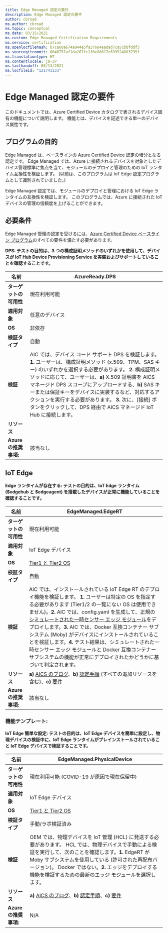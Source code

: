 ```yaml
---
title: Edge Managed 認定の要件
description: Edge Managed 認定の要件
author: cbroad
ms.author: cbroad
ms.topic: conceptual
ms.date: 03/15/2021
ms.custom: Edge Managed Certification Requirements
ms.service: certification
ms.openlocfilehash: b7ca60a674a044e5fa37604eadad7ca5cbbfddf3
ms.sourcegitcommit: 0046757af1da267fc2f0e88617c633524883795f
ms.translationtype: HT
ms.contentlocale: ja-JP
ms.lasthandoff: 08/13/2021
ms.locfileid: "121741133"
---
```

# <a name="edge-managed-certification-requirements"></a>Edge Managed 認定の要件

このドキュメントでは、Azure Certified Device カタログで表されるデバイス固有の機能について説明します。 機能とは、デバイスを記述できる単一のデバイス属性です。 

## <a name="program-purpose"></a>プログラムの目的

Edge Managed は、ベースラインの Azure Certified Device 認定の増分となる認定です。 Edge Managed では、Azure に接続されるデバイスを対象としたデバイス管理標準に焦点を当て、モジュールのデプロイと管理のための IoT ランタイム互換性を検証します。 (以前は、このプログラムは IoT Edge 認定プログラムとして識別されていました。) 

Edge Managed 認定では、モジュールのデプロイと管理における IoT Edge ランタイムの互換性を検証します。 このプログラムでは、Azure に接続された IoT デバイスの管理の信頼度を上げることができます。

## <a name="requirements"></a>必要条件

Edge Managed 管理の認定を受けるには、[Azure Certified Device ベースライン プログラム](.\program-requirements-azure-certified-device.md)のすべての要件を満たす必要があります。

**DPS: テストの目的は、3 つの構成証明メソッドのいずれかを使用して、デバイスが IoT Hub Device Provisioning Service を実装およびサポートしていることを確認することです。**

| **名前**                | AzureReady.DPS                                               |
| ----------------------- | ------------------------------------------------------------ |
| **ターゲットの可用性** | 現在利用可能                                                |
| **適用対象**          | 任意のデバイス                                                   |
| **OS**                  | 非依存                                                     |
| **検証タイプ**     | 自動                                                    |
| **検証**          | AIC では、デバイス コード サポート DPS を検証します。 **1.** ユーザーは、構成証明メソッド (x.509、TPM、SAS キー) のいずれかを選択する必要があります。 **2.** 構成証明メソッドに応じて、ユーザーは、**a)** X.509 証明書を AICS マネージド DPS スコープにアップロードする、**b)** SAS キーまたは保証キーをデバイスに実装するなど、対応するアクションを実行する必要があります。 **3.** 次に、[接続] ボタンをクリックして、DPS 経由で AICS マネージド IoT Hub に接続します。                                                    |
| **リソース**           |                                                      |
| **Azure の推奨事項:**     | 該当なし                                                    |

## <a name="iot-edge"></a>IoT Edge

**Edge ランタイムが存在する: テストの目的は、IoT Edge ランタイム ($edgehub と $edgeagent) を搭載したデバイスが正常に機能していることを確認することです。**

| **名前**                | EdgeManaged.EdgeRT                                           |
| ----------------------- | ------------------------------------------------------------ |
| **ターゲットの可用性** | 現在利用可能                                                |
| **適用対象**          | IoT Edge デバイス                                              |
| **OS**                  | [Tier1 と Tier2 OS](../iot-edge/support.md)                 |
| **検証タイプ**     | 自動                                                    |
| **検証**          | AIC では、インストールされている IoT Edge RT のデプロイ機能を検証します。 **1.** ユーザーは特定の OS を指定する必要があります (Tier1/2 の一覧にない OS は使用できません)。**2.** AIC では、config.yaml を生成して、正規の [シミュレートされた一時センサー エッジ モジュール](https://azuremarketplace.microsoft.com/en-us/marketplace/apps/azure-iot.simulated-temperature-sensor?tab=Overview)をデプロイします。**3.** AIC では、Docker 互換コンテナー サブシステム (Moby) がデバイスにインストールされていることを検証します。**4.** テスト結果は、シミュレートされた一時センサー エッジ モジュールと Docker 互換コンテナー サブシステムの機能が正常にデプロイされたかどうかに基づいて判定されます。                                                    |
| **リソース**           | **a)** [AICS のブログ](https://azure.microsoft.com/blog/expanding-azure-iot-certification-service-to-support-azure-iot-edge-device-certification/)、**b)** [認定手順](./overview.md) (すべての追加リソースを含む)、**c)** [要件](./program-requirements-azure-certified-device.md) |
| **Azure の推奨事項:**     | 該当なし                                                    |

### <a name="capability-template"></a>機能テンプレート:

**IoT Edge 簡単な設定: テストの目的は、IoT Edge デバイスを簡単に設定し、物理デバイスの検証中に、IoT Edge ランタイムがプレインストールされていること IoT Edge デバイスで検証することです。**

| **名前**                | EdgeManaged.PhysicalDevice                                             |
| ----------------------- | ------------------------------------------------------------ |
| **ターゲットの可用性** | 現在利用可能 (COVID-19 が原因で現在保留中)                                            |
| **適用対象**          | IoT Edge デバイス                                                   |
| **OS**                  | [Tier1 と Tier2 OS](../iot-edge/support.md)                                                     |
| **検証タイプ**     | 手動/ラボ検証済み                                                    |
| **検証**          | OEM では、物理デバイスを IoT 管理 (HCL) に発送する必要があります。 HCL では、物理デバイスで手動による検証を実行して、次のことを確認します。**1.** EdgeRT が Moby サブシステムを使用している (許可された再配布バージョン)。 Docker ではない。**2.** エッジをデプロイする機能を検証するための最新のエッジ モジュールを選択します。                                                     |
| **リソース**           | **a)** [AICS のブログ](https://azure.microsoft.com/blog/expanding-azure-iot-certification-service-to-support-azure-iot-edge-device-certification/)、**b)** [認定手順](./overview.md)、**c)** [要件](./program-requirements-azure-certified-device.md) |
| **Azure の推奨事項:**     | N/A                                                    |